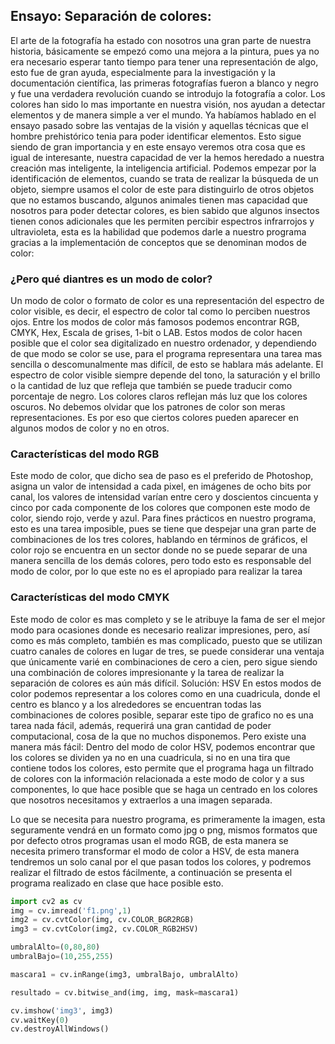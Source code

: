 ## Ensayo: Separación de colores:
El arte de la fotografía ha estado con nosotros una gran parte de nuestra historia, básicamente se empezó como una mejora a la pintura, pues ya no era necesario esperar tanto tiempo para tener una representación de algo, esto fue de gran ayuda, especialmente para la investigación y la documentación científica, las primeras fotografías fueron a blanco y negro y fue una verdadera revolución cuando se introdujo la fotografía a color. Los colores han sido lo mas importante en nuestra visión, nos ayudan a detectar elementos y de manera simple a ver el mundo.
Ya habíamos hablado en el ensayo pasado sobre las ventajas de la visión y aquellas técnicas que el hombre prehistórico tenia para poder identificar elementos. Esto sigue siendo de gran importancia y en este ensayo veremos otra cosa que es igual de interesante, nuestra capacidad de ver la hemos heredado a nuestra creación mas inteligente, la inteligencia artificial. 
Podemos empezar por la identificación de elementos, cuando se trata de realizar la búsqueda de un objeto, siempre usamos el color de este para distinguirlo de otros objetos que no estamos buscando, algunos animales tienen mas capacidad que nosotros para poder detectar colores, es bien sabido que algunos insectos tienen conos adicionales que les permiten percibir espectros infrarrojos y ultravioleta, esta es la habilidad que podemos darle a nuestro programa gracias a la implementación de conceptos que se denominan modos de color:

### ¿Pero qué diantres es un modo de color?
Un modo de color o formato de color es una representación del espectro de color visible, es decir, el espectro de color tal como lo perciben nuestros ojos. Entre los modos de color más famosos podemos encontrar RGB, CMYK, Hex, Escala de grises, 1-bit o LAB. 
Estos modos de color hacen posible que el color sea digitalizado en nuestro ordenador, y dependiendo de que modo se color se use, para el programa representara una tarea mas sencilla o descomunalmente mas difícil, de esto se hablara más adelante.
El espectro de color visible siempre depende del tono, la saturación y el brillo o la cantidad de luz que refleja que también se puede traducir como porcentaje de negro. Los colores claros reflejan más luz que los colores oscuros.
No debemos olvidar que los patrones de color son meras representaciones. Es por eso que ciertos colores pueden aparecer en algunos modos de color y no en otros.

### Características del modo RGB
Este modo de color, que dicho sea de paso es el preferido de Photoshop, asigna un valor de intensidad a cada pixel, en imágenes de ocho bits por canal, los valores de intensidad varían entre cero y doscientos cincuenta y cinco por cada componente de los colores que componen este modo de color, siendo rojo, verde y azul. Para fines prácticos en nuestro programa, esto es una tarea imposible, pues se tiene que despejar una gran parte de combinaciones de los tres colores, hablando en términos de gráficos, el color rojo se encuentra en un sector donde no se puede separar de una manera sencilla de los demás colores, pero todo esto es responsable del modo de color, por lo que este no es el apropiado para realizar la tarea

### Características del modo CMYK
Este modo de color es mas completo y se le atribuye la fama de ser el mejor modo para ocasiones donde es necesario realizar impresiones, pero, así como es más completo, también es mas complicado, puesto que se utilizan cuatro canales de colores en lugar de tres, se puede considerar una ventaja que únicamente varié en combinaciones de cero a cien, pero sigue siendo una combinación de colores impresionante y la tarea de realizar la separación de colores es aún más difícil.
Solución: HSV
En estos modos de color podemos representar a los colores como en una cuadricula, donde el centro es blanco y a los alrededores se encuentran todas las combinaciones de colores posible, separar este tipo de grafico no es una tarea nada fácil, además, requerirá una gran cantidad de poder computacional, cosa de la que no muchos disponemos. Pero existe una manera más fácil:
Dentro del modo de color HSV, podemos encontrar que los colores se dividen ya no en una cuadricula, si no en una tira que contiene todos los colores, esto permite que el programa haga un filtrado de colores con la información relacionada a este modo de color y a sus componentes, lo que hace posible que se haga un centrado en los colores que nosotros necesitamos y extraerlos a una imagen separada.

Lo que se necesita para nuestro programa, es primeramente la imagen, esta seguramente vendrá en un formato como jpg o png, mismos formatos que por defecto otros programas usan el modo RGB, de esta manera se necesita primero transformar el modo de color a HSV, de esta manera tendremos un solo canal por el que pasan todos los colores, y podremos realizar el filtrado de estos fácilmente, a continuación se presenta el programa realizado en clase que hace posible esto.

```python
import cv2 as cv
img = cv.imread('f1.png',1)
img2 = cv.cvtColor(img, cv.COLOR_BGR2RGB)
img3 = cv.cvtColor(img2, cv.COLOR_RGB2HSV)

umbralAlto=(0,80,80)
umbralBajo=(10,255,255)

mascara1 = cv.inRange(img3, umbralBajo, umbralAlto)

resultado = cv.bitwise_and(img, img, mask=mascara1)

cv.imshow('img3', img3)
cv.waitKey(0)
cv.destroyAllWindows()
```
